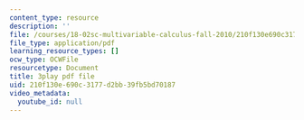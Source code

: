 ```yaml
---
content_type: resource
description: ''
file: /courses/18-02sc-multivariable-calculus-fall-2010/210f130e690c3177d2bb39fb5bd70187_YmAMEi-Faz8.pdf
file_type: application/pdf
learning_resource_types: []
ocw_type: OCWFile
resourcetype: Document
title: 3play pdf file
uid: 210f130e-690c-3177-d2bb-39fb5bd70187
video_metadata:
  youtube_id: null
---
```

